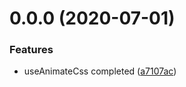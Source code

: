 # 0.0.0 (2020-07-01)


### Features

* useAnimateCss completed ([a7107ac](https://github.com/doublethinkio/use-animate-css/commit/a7107acb3de8c3ad11520be9df15bd483f41cbab))
